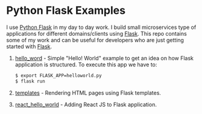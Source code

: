 # Python Flask Examples
I use [Python Flask](http://flask.pocoo.org/) in my day to day work. I build small microservices type of applications for different domains/clients using [Flask](http://flask.pocoo.org/). This repo contains some of my work and can be useful for developers who are just getting started with [Flask](http://flask.pocoo.org/).

1. [hello_word](https://github.com/saisyam/python-flask-examples/tree/master/hello_world) - Simple "Hello! World" example to get an idea on how Flask application is structured. To execute this app we have to:
    ```bash
    $ export FLASK_APP=helloworld.py
    $ flask run
    ```
2. [templates](https://github.com/saisyam/python-flask-examples/tree/master/templates) - Rendering HTML pages using Flask templates.

3. [react_hello_world](https://github.com/saisyam/python-flask-examples/tree/master/react_hello_world) - Adding React JS to Flask application.